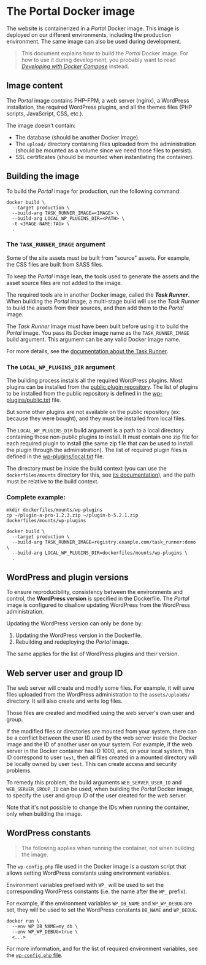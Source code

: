 # The Portal Docker image

The website is containerized in a _Portal_ Docker image. This image is
deployed on our different environments, including the production environment.
The same image can also be used during development.

> This document explains how to build the _Portal_ Docker image. For how to use
> it during development, you probably want to read
> [_Developing with Docker Compose_](./developing-with-docker-compose.md)
> instead.

## Image content

The _Portal_ image contains PHP-FPM, a web server (nginx), a WordPress
installation, the required WordPress plugins, and all the themes files (PHP
scripts, JavaScript, CSS, etc.).

The image doesn't contain:
* The database (should be another Docker image).
* The `upload/` directory containing files uploaded from the administration
  (should be mounted as a volume since we need those files to persist).
* SSL certificates (should be mounted when instantiating the container).

## Building the image

To build the _Portal_ image for production, run the following command:

```shell
docker build \
  --target production \
  --build-arg TASK_RUNNER_IMAGE=<IMAGE> \
  --build-arg LOCAL_WP_PLUGINS_DIR=<PATH> \
  -t <IMAGE-NAME:TAG> \
  .
```

### The `TASK_RUNNER_IMAGE` argument

Some of the site assets must be built from "source" assets. For example, the CSS
files are built from SASS files.

To keep the _Portal_ image lean, the tools used to generate the assets and 
the asset source files are not added to the image.

The required tools are in another Docker image, called the _**Task Runner**_.
When building the _Portal_ image, a multi-stage build will use the _Task 
Runner_ to build the assets from their sources, and then add them to the 
_Portal_ image.

The _Task Runner_ image must have been built before using it to build the 
_Portal_ image. You pass its Docker image name as the `TASK_RUNNER_IMAGE` build
argument. This argument can be any valid Docker image name.

For more details, see the [documentation about the Task Runner](./task-runner.md).

### The `LOCAL_WP_PLUGINS_DIR` argument

The building process installs all the required WordPress plugins. Most 
plugins can be installed from the
[public plugin repository](https://en-ca.wordpress.org/plugins/). The list of
plugins to be installed from the public repository is defined in the
[wp-plugins/public.txt](../dockerfiles/build/www/wp-plugins/public.txt) file.

But some other plugins are not available on the public repository (ex: because
they were bought), and they must be installed from local files.

The `LOCAL_WP_PLUGINS_DIR` build argument is a path to a local directory 
containing those non-public plugins to install. It must contain one zip file 
for each required plugin to install (the same zip file that can be used to 
install the plugin through the administration). The list of required plugin 
files is defined in the [wp-plugins/local.txt](../dockerfiles/build/www/wp-plugins/local.txt)
file.

The directory must be inside the build context (you can use the `dockerfiles/mounts`
directory for this, see [its documentation](../dockerfiles/mounts)), and the
path must be relative to the build context.

### Complete example:

```shell
mkdir dockerfiles/mounts/wp-plugins
cp ~/plugin-a-pro-1.2.3.zip ~/plugin-b-5.2.1.zip dockerfiles/mounts/wp-plugins

docker build \
  --target production \
  --build-arg TASK_RUNNER_IMAGE=registry.example.com/task_runner:demo \
  --build-arg LOCAL_WP_PLUGINS_DIR=dockerfiles/mounts/wp-plugins \
  .
```

## WordPress and plugin versions

To ensure reproducibility, consistency between the environments and control, 
the **WordPress version** is specified in the Dockerfile. The _Portal_ image 
is configured to disallow updating WordPress from the WordPress administration.

Updating the WordPress version can only be done by:

1. Updating the WordPress version in the Dockerfile.
2. Rebuilding and redeploying the _Portal_ image.

The same applies for the list of WordPress plugins and their version.

## Web server user and group ID

The web server will create and modify some files. For example, it will save 
files uploaded from the WordPress administration to the `assets/uploads/` 
directory. It will also create and write log files.

Those files are created and modified using the web server's own user and group.

If the modified files or directories are mounted from your system, there can be
a conflict between the user ID used by the web server inside the Docker image
and the ID of another user on your system. For example, if the web server in 
the Docker container has ID 1000, and, on your local system, this ID 
correspond to user `test`, then all files created in a mounted directory 
will be locally owned by user `test`. This can create access and security
problems.

To remedy this problem, the build arguments `WEB_SERVER_USER_ID` and
`WEB_SERVER_GROUP_ID` can be used, when building the _Portal_ Docker 
image, to specify the user and group ID of the user created for the web server.

Note that it's not possible to change the IDs when running the container, only
when building the image.

## WordPress constants

> The following applies when running the container, not when building the image.

The `wp-config.php` file used in the Docker image is a custom script that allows
setting WordPress constants using environment variables.

Environment variables prefixed with `WP_` will be used to set the 
corresponding WordPress constants (i.e. the name after the `WP_` prefix).

For example, if the environment variables `WP_DB_NAME` and `WP_WP_DEBUG` are
set, they will be used to set the WordPress constants `DB_NAME` and `WP_DEBUG`.

```shell
docker run \
  --env WP_DB_NAME=my_db \
  --env WP_WP_DEBUG=true \
  <...>
```

For more information, and for the list of required environment variables, see
the [`wp-config.php` file](../dockerfiles/build/www/configs/wordpress/wp-config.php).
